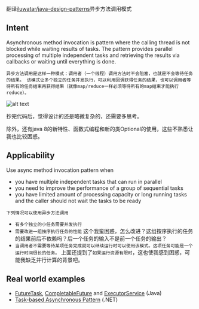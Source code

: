 翻译[iluwatar/java-design-patterns](https://github.com/iluwatar/java-design-patterns/tree/master/async-method-invocation)异步方法调用模式

## Intent
Asynchronous method invocation is pattern where the calling thread
is not blocked while waiting results of tasks. The pattern provides parallel
processing of multiple independent tasks and retrieving the results via
callbacks or waiting until everything is done. 

`异步方法调用是这样一种模式：调用者（一个线程）调用方法时不会阻塞，也就是不会等待任务的结果。
该模式让多个独立的任务并发执行，可以利用回调获得任务的结果，也可以调用者等待所有的任务结束再获得结果（就像map/reduce一样必须等待所有的map结束才能执行reduce）。
`


![alt text](https://github.com/iluwatar/java-design-patterns/raw/master/async-method-invocation/etc/async-method-invocation.png "Async Method Invocation")

抄完代码后，觉得设计的还是略微复杂的，还需要多思考。

除外，还有java 8的新特性、函数式编程和新的类Optional的使用，这些不熟悉让我也比较困惑。

## Applicability
Use async method invocation pattern when

* you have multiple independent tasks that can run in parallel
* you need to improve the performance of a group of sequential tasks
* you have limited amount of processing capacity or long running tasks and the
  caller should not wait the tasks to be ready

`下列情况可以使用异步方法调用`
* `有多个独立的小任务需要并发执行`
* `需要改进一组按序执行任务的性能` 这个我蛮困惑，怎么改进？这组按序执行的任务的结果前后不依赖吗？后一个任务的输入不是前一个任务的输出？
* `当调用者不需要等待某项任务完成就可以继续运行时可以使用该模式。这项任务可能是一个运行时间很长的任务。` 上面还提到了`如果运行资源有限时`，这也使我感到困惑，可能我缺乏并行计算的背景吧。


## Real world examples

* [FutureTask](http://docs.oracle.com/javase/8/docs/api/java/util/concurrent/FutureTask.html), [CompletableFuture](https://docs.oracle.com/javase/8/docs/api/java/util/concurrent/CompletableFuture.html) and [ExecutorService](http://docs.oracle.com/javase/8/docs/api/java/util/concurrent/ExecutorService.html) (Java)
* [Task-based Asynchronous Pattern](https://msdn.microsoft.com/en-us/library/hh873175.aspx) (.NET)
